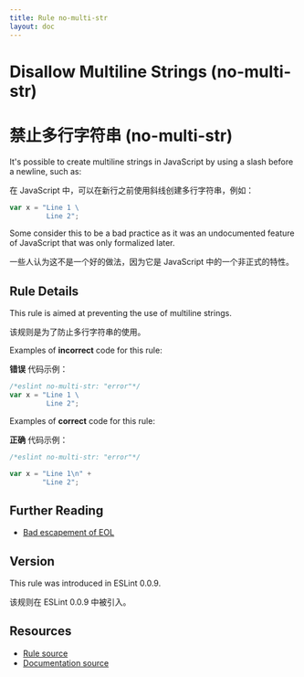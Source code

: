 ```yaml
---
title: Rule no-multi-str
layout: doc
---
```

<!-- Note: No pull requests accepted for this file. See README.md in the root directory for details. -->

# Disallow Multiline Strings (no-multi-str)

# 禁止多行字符串 (no-multi-str)

It's possible to create multiline strings in JavaScript by using a slash before a newline, such as:

在 JavaScript 中，可以在新行之前使用斜线创建多行字符串，例如：

```js
var x = "Line 1 \
         Line 2";
```

Some consider this to be a bad practice as it was an undocumented feature of JavaScript that was only formalized later.

一些人认为这不是一个好的做法，因为它是 JavaScript 中的一个非正式的特性。

## Rule Details

This rule is aimed at preventing the use of multiline strings.

该规则是为了防止多行字符串的使用。

Examples of **incorrect** code for this rule:

**错误** 代码示例：

```js
/*eslint no-multi-str: "error"*/
var x = "Line 1 \
         Line 2";
```

Examples of **correct** code for this rule:

**正确** 代码示例：

```js
/*eslint no-multi-str: "error"*/

var x = "Line 1\n" +
        "Line 2";
```


## Further Reading

* [Bad escapement of EOL](http://jslinterrors.com/bad-escapement-of-eol-use-option-multistr-if-needed/)

## Version

This rule was introduced in ESLint 0.0.9.

该规则在 ESLint 0.0.9 中被引入。

## Resources

* [Rule source](https://github.com/eslint/eslint/tree/master/lib/rules/no-multi-str.js)
* [Documentation source](https://github.com/eslint/eslint/tree/master/docs/rules/no-multi-str.md)
